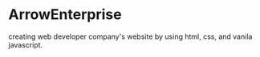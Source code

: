# ArrowEnterprise
creating web developer company's website by using html, css, and vanila javascript.
